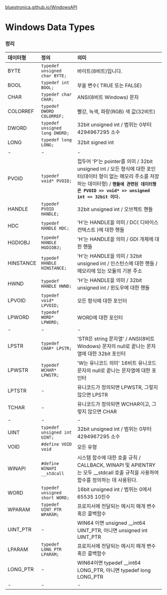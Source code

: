 [bluestronica.github.io/WindowsAPI](https://bluestronica.github.io/WindowsAPI)


# Windows Data Types


### 정리

| 데이터형 | 정의 | 의미 |
|:---|:---|:---|
|BYTE|`typedef unsigned char BYTE;`|바이트(8비트)입니다.|
|BOOL|`typedef int BOOL;`|부울 변수( TRUE 또는 FALSE)|
|CHAR|`typedef char CHAR;`|ANSI(8비트 Windows) 문자|
|COLORREF|`typedef DWORD COLORREF;`|빨강, 녹색, 파랑(RGB) 색 값(32비트)|
|DWORD|`typedef unsigned long DWORD;`|32bit unsigned int / 범위는 0부터 4294967295 소수|
|LONG|`typedef long LONG;`|32bit signed int|
|-|-|-|
|PVOID|`typedef void* PVOID;`|접두어 'P'는 pointer를 의미 / 32bit unsigned int / 모든 형식에 대한 포인터(데이터 형이 없는 메모리 주소를 저장하는 데이터형) / **`핸들에 관련된 데이터형은 PVOID => void* => unsigned int => 32bit 이다.`**|
|HANDLE|`typedef PVOID HANDLE;`| 32bit unsigned int / 오브젝트 핸들|
|HDC|`typedef HANDLE HDC;`|'H'는 HANDLE을 의미 / DC( 디바이스 컨텍스트 )에 대한 핸들|
|HGDIOBJ|`typedef HANDLE HGDIOBJ;`|'H'는 HANDLE을 의미 / GDI 개체에 대한 핸들|
|HINSTANCE|`typedef HANDLE HINSTANCE;`|'H'는 HANDLE을 의미 / 32bit unsigned int / 인스턴스에 대한 핸들 / 메모리에 있는 모듈의 기본 주소|
|HWND|`typedef HANDLE HWND;`|'H'는 HANDLE을 의미 / 32bit unsigned int / 윈도우에 대한 핸들|
|LPVOID|`typedef void* LPVOID;`|모든 형식에 대한 포인터|
|LPWORD|`typedef WORD* LPWORD;`|WORD에 대한 포인터|
|-|-|-|
|LPSTR|`typedef CHAR* LPSTR;`|'STR은 string 문자열' / ANSI(8비트 Windows) 문자의 null로 끝나는 문자열에 대한 32bit 포인터|
|LPWSTR|`typedef WCHAR* LPWSTR;`|'W는 유니코드 의미' 16비트 유니코드 문자의 null로 끝나는 문자열에 대한 포인터|
|LPTSTR|-|유니코드가 정의되면 LPWSTR, 그렇지 않으면 LPSTR|
|TCHAR|-|유니코드가 정의되면 WCHAR이고, 그렇지 않으면 CHAR|
|-|-|-|
|UINT|`typedef unsigned int UINT;`|32bit unsigned int / 범위는 0부터 4294967295 소수|
|VOID|`#define VOID void`|모든 유형|
|WINAPI|`#define WINAPI __stdcall`|시스템 함수에 대한 호출 규칙 / CALLBACK, WINAPI 및 APIENTRY 는 모두 __stdcall 호출 규칙을 사용하여 함수를 정의하는 데 사용된다.|
|WORD|`typedef unsigned short WORD;`|16bit unsigned int / 범위는 0에서 65535 10진수|
|WPARAM|`typedef UINT_PTR WPARAM;`|프로지서에 전달되는 메시지 매개 변수 혹은 콜백함수|
|UINT_PTR|-|WIN64 이면 unsigned __int64 UINT_PTR, 아니면 unsigned int UINT_PTR|
|LPARAM|`typedef LONG_PTR LPARAM;`|프로지서에 전달되는 메시지 매개 변수 혹은 콜백함수|
|LONG_PTR|-|WIN64이면 typedef __int64 LONG_PTR, 아니면 typedef long LONG_PTR|
|-|-|-|


















